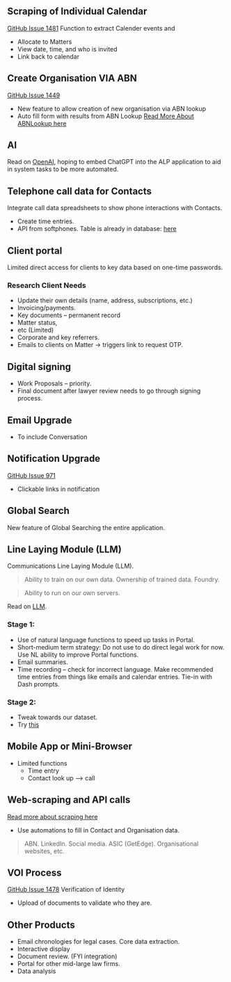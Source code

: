 ## Scraping of Individual Calendar
[GitHub Issue 1481](https://github.com/AndreyevLawyers/ALP/issues/1481)
Function to extract Calender events and 
- Allocate to Matters
- View date, time, and who is invited
- Link back to calendar

## Create Organisation VIA ABN
[GitHub Issue 1449](https://github.com/AndreyevLawyers/ALP/issues/1449)
- New feature to allow creation of new organisation via ABN lookup
- Auto fill form with results from ABN Lookup
[Read More About ABNLookup here](https://abr.business.gov.au/Tools/AbnLookup)

## AI
Read on [OpenAI](https://openai.com/blog/chatgpt-plus), hoping to embed ChatGPT into the ALP application to aid in system tasks to be more automated.

## Telephone call data for Contacts
Integrate call data spreadsheets to show phone interactions with Contacts.
- Create time entries.
- API from softphones.
Table is already in database: [here](https://alportal-metabase.azurewebsites.net/question#eyJkYXRhc2V0X3F1ZXJ5Ijp7ImRhdGFiYXNlIjoyLCJxdWVyeSI6eyJzb3VyY2UtdGFibGUiOjEyMH0sInR5cGUiOiJxdWVyeSJ9LCJkaXNwbGF5IjoidGFibGUiLCJ2aXN1YWxpemF0aW9uX3NldHRpbmdzIjp7fX0=)


## Client portal
Limited direct access for clients to key data based on one-time passwords.
### Research Client Needs
  - Update their own details (name, address, subscriptions, etc.)
  - Invoicing/payments.
  - Key documents – permanent record
  - Matter status, 
  - etc (Limited)
  - Corporate and key referrers.
- Emails to clients on Matter -> triggers link to request OTP.

## Digital signing
- Work Proposals – priority.
- Final document after lawyer review needs to go through signing process. 


## Email Upgrade
- To include Conversation

## Notification Upgrade
[GitHub Issue 971](https://github.com/AndreyevLawyers/ALP/issues/971)
- Clickable links in notification


## Global Search
New feature of Global Searching the entire application.


## Line Laying Module (LLM)
Communications Line Laying Module (LLM). 
> Ability to train on our own data. Ownership of trained data. Foundry.

> Ability to run on our own servers.

Read on [LLM](https://community.openai.com/t/how-a-llm-based-application-integrates-a-custom-function-api/27887).
### Stage 1:
- Use of natural language functions to speed up tasks in Portal.
- Short-medium term strategy: Do not use to do direct legal work for now. Use NL ability to improve Portal functions.
- Email summaries.
- Time recording – check for incorrect language. Make recommended time entries from things like emails and calendar entries. Tie-in with Dash prompts.
### Stage 2:
- Tweak towards our dataset.
- Try [this](https://github.com/nebuly-ai/nebullvm/tree/main/apps/accelerate/chatllama?utm_source=tldrai)


## Mobile App or Mini-Browser
- Limited functions
  - Time entry
  - Contact look up –> call


## Web-scraping and API calls
[Read more about scraping here](https://apify.com/vdrmota/contact-info-scraper)
- Use automations to fill in Contact and Organisation data.
> ABN. LinkedIn. 
> Social media. 
> ASIC (GetEdge). 
> Organisational websites, etc.

## VOI Process
[GitHub Issue 1478](https://github.com/AndreyevLawyers/ALP/issues/1478)
Verification of Identity
- Upload of documents to validate who they are.

## Other Products
- Email chronologies for legal cases. Core data extraction.
- Interactive display
- Document review. (FYI integration)
- Portal for other mid-large law firms.
- Data analysis
